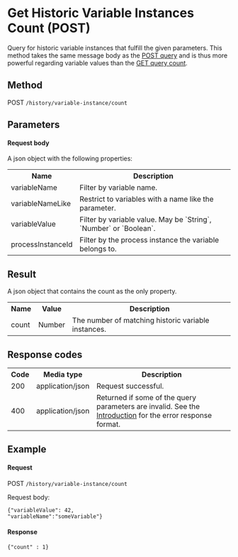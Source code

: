 Get Historic Variable Instances Count (POST)
=============

Query for historic variable instances that fulfill the given parameters. 
This method takes the same message body as the <a href="#!/history/post-variable-instance-query" doc-location-highlight>POST query</a> and is thus more powerful regarding variable values than the <a href="#!/history/get-variable-instance-query-count" doc-location-highlight>GET query count</a>.


Method
------

POST `/history/variable-instance/count`


Parameters
----------  
  
#### Request body

A json object with the following properties:

<table class="table table-striped">
  <tr>
    <th>Name</th>
    <th>Description</th>
  </tr>
  <tr>
    <td>variableName</td>
    <td>Filter by variable name.</td>
  </tr>
  <tr>
    <td>variableNameLike</td>
    <td>Restrict to variables with a name like the parameter.</td>
  </tr>
  <tr>
    <td>variableValue</td>
    <td>Filter by variable value. May be `String`, `Number` or `Boolean`.</td>
  </tr>
  <tr>
    <td>processInstanceId</td>
    <td>Filter by the process instance the variable belongs to.</td>
  </tr>
</table>


Result
------

A json object that contains the count as the only property.

<table class="table table-striped">
  <tr>
    <th>Name</th>
    <th>Value</th>
    <th>Description</th>
  </tr>
  <tr>
    <td>count</td>
    <td>Number</td>
    <td>The number of matching historic variable instances.</td>
  </tr>
</table>


Response codes
--------------  

<table class="table table-striped">
  <tr>
    <th>Code</th>
    <th>Media type</th>
    <th>Description</th>
  </tr>
  <tr>
    <td>200</td>
    <td>application/json</td>
    <td>Request successful.</td>
  </tr>
  <tr>
    <td>400</td>
    <td>application/json</td>
    <td>Returned if some of the query parameters are invalid. See the <a href="/api-references/rest/#!/overview/introduction">Introduction</a> for the error response format.</td>
  </tr>
</table>


Example
-------

#### Request

POST `/history/variable-instance/count`

Request body:

    {"variableValue": 42,
    "variableName":"someVariable"}
  
#### Response

    {"count" : 1}
